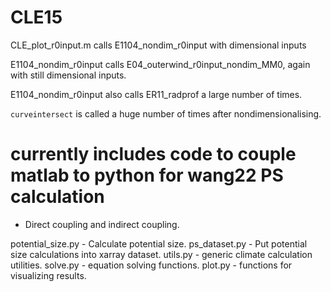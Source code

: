 # CLE15

CLE_plot_r0input.m calls 
E1104_nondim_r0input with dimensional inputs

E1104_nondim_r0input calls E04_outerwind_r0input_nondim_MM0, again with still dimensional inputs.

E1104_nondim_r0input also calls ER11_radprof a large number of times.

`curveintersect` is called a huge number of times after nondimensionalising.

# currently includes code to couple matlab to python for wang22 PS calculation

- Direct coupling and indirect coupling.

potential_size.py - Calculate potential size.
ps_dataset.py - Put potential size calculations into xarray dataset.
utils.py - generic climate calculation utilities.
solve.py - equation solving functions.
plot.py - functions for visualizing results.
